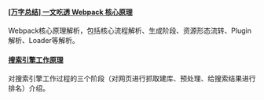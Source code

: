 
#### [[万字总结] 一文吃透 Webpack 核心原理](https://mp.weixin.qq.com/s/Jw_-cZepryo9nbnk1mwjjw)
Webpack核心原理解析，包括核心流程解析、生成阶段、资源形态流转、Plugin解析、Loader等解析。

#### [搜索引擎工作原理](https://mp.weixin.qq.com/s/hJtAFYsjCa3T6mhdU-vDpQ)
对搜索引擎工作过程的三个阶段（对网页进行抓取建库、预处理、给搜索结果进行排名）介绍。